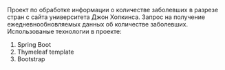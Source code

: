 Проект по обработке информации о количестве заболевших в разрезе стран с сайта университета Джон Хопкинса. 
Запрос на получение ежедневнообновляемых данных об количестве заболевших.
Использованые технологии в проекте:
1. Spring Boot
2. Thymeleaf template
3. Bootstrap